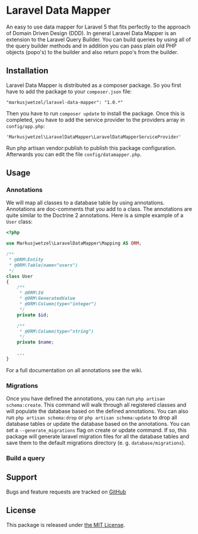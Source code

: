# Laravel Data Mapper
An easy to use data mapper for Laravel 5 that fits perfectly to the approach of Domain Driven Design (DDD). In general Laravel Data Mapper is an extension to the Laravel Query Builder. You can build queries by using all of the query builder methods and in addition you can pass plain old PHP objects (popo's) to the builder and also return popo's from the builder.

## Installation

Laravel Data Mapper is distributed as a composer package. So you first have to add the package to your `composer.json` file:

```
"markusjwetzel/laravel-data-mapper": "1.0.*"
```

Then you have to run `composer update` to install the package. Once this is completed, you have to add the service provider to the providers array in `config/app.php`:

```
'Markusjwetzel\LaravelDataMapper\LaravelDataMapperServiceProvider'
```

Run php artisan vendor:publish to publish this package configuration. Afterwards you can edit the file `config/datamapper.php`.

## Usage

### Annotations

We will map all classes to a database table by using annotations. Annotations are doc-comments that you add to a class. The annotations are quite similar to the Doctrine 2 annotations. Here is a simple example of a `User` class:

```php
<?php

use Markusjwetzel\LaravelDataMapper\Mapping AS ORM;

/**
 * @ORM\Entity
 * @ORM\Table(name="users")
 */
class User
{
    /**
     * @ORM\Id
     * @ORM\GeneratedValue
     * @ORM\Column(type="integer")
     */
    private $id;

    /**
     * @ORM\Column(type="string")
     */
    private $name;
    
    ...
}
```

For a full documentation on all annotations see the wiki.

### Migrations

Once you have defined the annotations, you can run `php artisan schema:create`. This command will walk through all registered classes and will populate the database based on the defined annotations. You can also run `php artisan schema:drop` or `php artisan schema:update` to drop all database tables or update the database based on the annotations.
You can set a `--generate_migrations` flag on create or update command. If so, this package will generate laravel migration files for all the database tables and save them to the default migrations directory (e. g. `database/migrations`).

### Build a query



## Support

Bugs and feature requests are tracked on [GitHub](https://github.com/markusjwetzel/laravel-data-mapper/issues)

## License

This package is released under [the MIT License](LICENSE).
